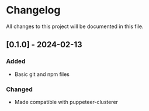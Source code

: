 # Changelog
All changes to this project will be documented in this file.

## [0.1.0] - 2024-02-13
### Added
- Basic git and npm files
### Changed
- Made compatible with puppeteer-clusterer
